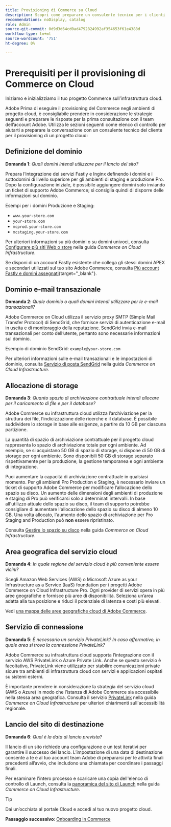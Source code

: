 ```yaml
---
title: Provisioning di Commerce su Cloud
description: Scopri come preparare un consulente tecnico per i clienti Adobe per il provisioning del progetto Adobe Commerce su infrastruttura cloud.
recommendations: noDisplay, catalog
role: Admin
source-git-commit: 0d9d3d64cd0ad4792824992af354653f61e4388d
workflow-type: tm+mt
source-wordcount: '751'
ht-degree: 0%

---
```


# Prerequisiti per il provisioning di Commerce on Cloud

Iniziamo e inizializziamo il tuo progetto Commerce sull’infrastruttura cloud.

Adobe Prima di eseguire il provisioning del Commerce negli ambienti di progetto cloud, è consigliabile prendere in considerazione le strategie seguenti e preparare le risposte per la prima consultazione con il team dell’account Adobe. Utilizza le sezioni seguenti come elenco di controllo per aiutarti a preparare la conversazione con un consulente tecnico del cliente per il provisioning di un progetto cloud:

## Definizione del dominio

**Domanda 1**: _Quali domini intendi utilizzare per il lancio del sito?_

Prepara l’integrazione dei servizi Fastly e Inginx definendo i domini e i sottodomini di livello superiore per gli ambienti di staging e produzione Pro. Dopo la configurazione iniziale, è possibile aggiungere domini solo inviando un ticket di supporto Adobe Commerce; si consiglia quindi di disporre delle informazioni sul dominio.

Esempi per i domini Produzione e Staging:

- `www.your-store.com`
- `your-store.com`
- `mcprod.your-store.com`
- `mcstaging.your-store.com`

Per ulteriori informazioni su più domini o su domini univoci, consulta [Configurare più siti Web o store](../cloud-guide/store/multiple-sites.md) nella guida _Commerce on Cloud Infrastructure_.

Se disponi di un account Fastly esistente che collega gli stessi domini APEX e secondari utilizzati sul tuo sito Adobe Commerce, consulta [Più account Fastly e domini assegnati](https://experienceleague.adobe.com/it/docs/commerce-on-cloud/user-guide/cdn/fastly#multiple-fastly-accounts-and-assigned-domains){target="_blank"}.

## Dominio e-mail transazionale

**Domanda 2**: _Quale dominio o quali domini intendi utilizzare per le e-mail transazionali?_

Adobe Commerce on Cloud utilizza il servizio proxy SMTP (Simple Mail Transfer Protocol) di SendGrid, che fornisce servizi di autenticazione e-mail in uscita e di monitoraggio della reputazione. SendGrid invia e-mail transazionali per conto dell’utente, pertanto sono necessarie informazioni sul dominio.

Esempio di dominio SendGrid: `example@your-store.com`

Per ulteriori informazioni sulle e-mail transazionali e le impostazioni di dominio, consulta [Servizio di posta SendGrid](../cloud-guide/project/sendgrid.md) nella guida _Commerce on Cloud Infrastructure_.

## Allocazione di storage

**Domanda 3**: _Quanto spazio di archiviazione contrattuale intendi allocare per il caricamento di file e per il database?_

Adobe Commerce su infrastruttura cloud utilizza l’archiviazione per la struttura dei file, l’indicizzazione delle ricerche e il database. È possibile suddividere lo storage in base alle esigenze, a partire da 10 GB per ciascuna partizione.

La quantità di spazio di archiviazione contrattuale per il progetto cloud rappresenta lo spazio di archiviazione totale per ogni ambiente. Ad esempio, se si acquistano 50 GB di spazio di storage, si dispone di 50 GB di storage per ogni ambiente. Sono disponibili 50 GB di storage separato rispettivamente per la produzione, la gestione temporanea e ogni ambiente di integrazione.

Puoi aumentare la capacità di archiviazione contrattuale in qualsiasi momento. Per gli ambienti Pro Production e Staging, è necessario inviare un ticket di supporto Adobe Commerce per modificare l’allocazione dello spazio su disco. Un aumento delle dimensioni degli ambienti di produzione e staging di Pro può verificarsi solo a determinati intervalli. In base all&#39;utilizzo attuale dello spazio su disco, il team di supporto potrebbe consigliare di aumentare l&#39;allocazione dello spazio su disco di almeno 10 GB. Una volta allocato, l&#39;aumento dello spazio di archiviazione per Pro Staging and Production può **non** essere ripristinato.

Consulta [Gestire lo spazio su disco](../cloud-guide/storage/manage-disk-space.md) nella guida _Commerce on Cloud Infrastructure_.

## Area geografica del servizio cloud

**Domanda 4**: _In quale regione del servizio cloud è più conveniente essere vicini?_

Scegli Amazon Web Services (AWS) o Microsoft Azure as your Infrastructure as a Service (IaaS) foundation per i progetti Adobe Commerce on Cloud Infrastructure Pro. Ogni provider di servizi opera in più aree geografiche e fornisce più aree di disponibilità. Seleziona un’area adatta alla tua posizione e riduci il potenziale di latenza e costi più elevati.

Vedi [una mappa delle aree geografiche cloud di Adobe Commerce](../cloud-guide/overview.md).

## Servizio di connessione

**Domanda 5**: _È necessario un servizio PrivateLink? In caso affermativo, in quale area si trova la connessione PrivateLink?_

Adobe Commerce su infrastruttura cloud supporta l’integrazione con il servizio AWS PrivateLink o Azure Private Link. Anche se questo servizio è facoltativo, PrivateLink viene utilizzato per stabilire comunicazioni private sicure tra ambienti di infrastruttura cloud con servizi e applicazioni ospitati su sistemi esterni.

È importante prendere in considerazione la strategia del servizio cloud (AWS o Azure) in modo che l’istanza di Adobe Commerce sia accessibile nella stessa area geografica. Consulta il servizio [PrivateLink](../cloud-guide/development/privatelink-service.md) nella guida _Commerce on Cloud Infrastructure_ per ulteriori chiarimenti sull&#39;accessibilità regionale.

## Lancio del sito di destinazione

**Domanda 6**: _Qual è la data di lancio prevista?_

Il lancio di un sito richiede una configurazione e un test iterativi per garantire il successo del lancio. L’impostazione di una data di destinazione consente a te e al tuo account team Adobe di prepararsi per le attività finali precedenti all’avvio, che includono una chiamata per coordinare i passaggi finali.

Per esaminare l&#39;intero processo e scaricare una copia dell&#39;elenco di controllo di Launch, consulta la [panoramica del sito di Launch](../cloud-guide/launch/overview.md) nella guida _Commerce on Cloud Infrastructure_.

>[!TIP]
>
> Dai un’occhiata al portale Cloud e accedi al tuo nuovo progetto cloud.
>
>**Passaggio successivo**: [Onboarding in Commerce](onboarding.md)
